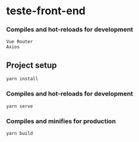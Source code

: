 # teste-front-end


### Compiles and hot-reloads for development
```
Vue Router
Axios

```

## Project setup
```
yarn install
```

### Compiles and hot-reloads for development
```
yarn serve
```

### Compiles and minifies for production
```
yarn build
```
